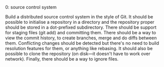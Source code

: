 0: source control system

Build a distributed source control system in the style of Git. It should be
possible to initialise a repository in a directory and the repository proper
should be stored in a dot-prefixed subdirectory. There should be support for
staging files (git add) and committing them. There should be a way to view the
commit history, to create branches, merge and do diffs between them. Conflicting
changes should be detected but there's no need to build resolution features for
them, or anything like rebasing. It should also be possible to clone the
repository (on disk—it doesn't have to work over network). Finally, there should
be a way to ignore files.
